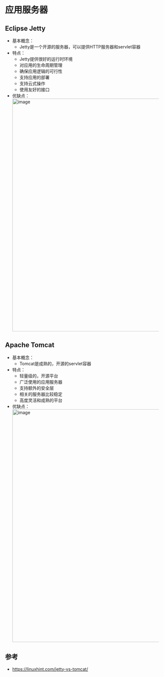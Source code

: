 # 应用服务器

## Eclipse Jetty

  - 基本概念：
    - Jetty是一个开源的服务器，可以提供HTTP服务器和servlet容器
  - 特点：
    - Jetty提供很好的运行时环境
    - 对应用的生命周期管理
    - 确保应用逻辑的可行性
    - 支持应用的部署
    - 支持云式操作
    - 使用友好的接口
  - 优缺点：
    <img width="762" alt="image" src="https://user-images.githubusercontent.com/46510621/147032634-61b50222-b517-4f07-9c44-b46c2421434c.png">
  
## Apache Tomcat

  - 基本概念：
    - Tomcat是成熟的，开源的servlet容器
  - 特点：
    - 轻量级的，开源平台
    - 广泛使用的应用服务器
    - 支持额外的安全层
    - 相关的服务器比较稳定
    - 高度灵活和成熟的平台
  - 优缺点：
    <img width="762" alt="image" src="https://user-images.githubusercontent.com/46510621/147045312-696f30ac-d8de-429c-8005-445a0119bca1.png">
  
## 参考

  - https://linuxhint.com/jetty-vs-tomcat/
  
